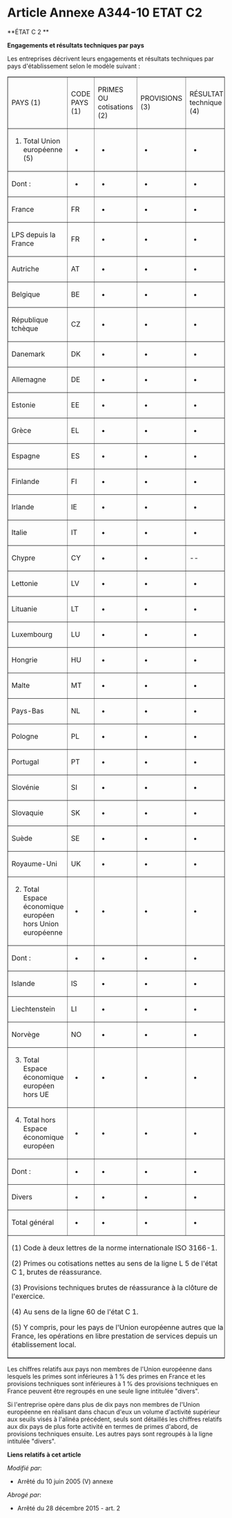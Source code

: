 # Article Annexe A344-10 ETAT C2

**ÉTAT C 2 **

**Engagements et résultats techniques par pays**

Les entreprises décrivent leurs engagements et résultats techniques par pays d'établissement selon le modèle suivant :

<table align="center" cellpadding="0" cellspacing="0" border="1">
  <tbody>
    <tr>
      <td width="197">

PAYS (1)

</td>
      <td width="108">

CODE PAYS (1)

</td>
      <td width="108">

PRIMES OU cotisations (2)

</td>
      <td width="108">

PROVISIONS (3)

</td>
      <td width="93">

RÉSULTAT technique (4)

</td>
    </tr>
    <tr>
      <td width="197">

1. Total Union européenne (5)

</td>
      <td width="108">

-

</td>
      <td width="108">

-

</td>
      <td width="108">

-

</td>
      <td width="93">

-

</td>
    </tr>
    <tr>
      <td width="197">

Dont : 

</td>
      <td width="108">

-

</td>
      <td width="108">

-

</td>
      <td width="108">

-

</td>
      <td width="93">

-

</td>
    </tr>
    <tr>
      <td width="197">

France

</td>
      <td width="108">

FR

</td>
      <td width="108">

-

</td>
      <td width="108">

-

</td>
      <td width="93">

-

</td>
    </tr>
    <tr>
      <td width="197">

LPS depuis la France

</td>
      <td width="108">

FR

</td>
      <td width="108">

-

</td>
      <td width="108">

-

</td>
      <td width="93">

-

</td>
    </tr>
    <tr>
      <td width="197">

Autriche

</td>
      <td width="108">

AT

</td>
      <td width="108">

-

</td>
      <td width="108">

-

</td>
      <td width="93">

-

</td>
    </tr>
    <tr>
      <td width="197">

Belgique

</td>
      <td width="108">

BE

</td>
      <td width="108">

-

</td>
      <td width="108">

-

</td>
      <td width="93">

-

</td>
    </tr>
    <tr>
      <td width="197">

République tchèque

</td>
      <td width="108">

CZ

</td>
      <td width="108">

-

</td>
      <td width="108">

-

</td>
      <td width="93">

-

</td>
    </tr>
    <tr>
      <td width="197">

Danemark

</td>
      <td width="108">

DK

</td>
      <td width="108">

-

</td>
      <td width="108">

-

</td>
      <td width="93">

-

</td>
    </tr>
    <tr>
      <td width="197">

Allemagne

</td>
      <td width="108">

DE

</td>
      <td width="108">

-

</td>
      <td width="108">

-

</td>
      <td width="93">

-

</td>
    </tr>
    <tr>
      <td width="197">

Estonie

</td>
      <td width="108">

EE

</td>
      <td width="108">

-

</td>
      <td width="108">

-

</td>
      <td width="93">

-

</td>
    </tr>
    <tr>
      <td width="197">

Grèce

</td>
      <td width="108">

EL

</td>
      <td width="108">

-

</td>
      <td width="108">

-

</td>
      <td width="93">

-

</td>
    </tr>
    <tr>
      <td width="197">

Espagne

</td>
      <td width="108">

ES

</td>
      <td width="108">

-

</td>
      <td width="108">

-

</td>
      <td width="93">

-

</td>
    </tr>
    <tr>
      <td width="197">

Finlande

</td>
      <td width="108">

FI

</td>
      <td width="108">

-

</td>
      <td width="108">

-

</td>
      <td width="93">

-

</td>
    </tr>
    <tr>
      <td width="197">

Irlande

</td>
      <td width="108">

IE

</td>
      <td width="108">

-

</td>
      <td width="108">

-

</td>
      <td width="93">

-

</td>
    </tr>
    <tr>
      <td width="197">

Italie

</td>
      <td width="108">

IT

</td>
      <td width="108">

-

</td>
      <td width="108">

-

</td>
      <td width="93">

-

</td>
    </tr>
    <tr>
      <td width="197">

Chypre

</td>
      <td width="108">

CY

</td>
      <td width="108">

-

</td>
      <td width="108">

-

</td>
      <td width="93">

--

</td>
    </tr>
    <tr>
      <td width="197">

Lettonie

</td>
      <td width="108">

LV

</td>
      <td width="108">

-

</td>
      <td width="108">

-

</td>
      <td width="93">

-

</td>
    </tr>
    <tr>
      <td width="197">

Lituanie

</td>
      <td width="108">

LT

</td>
      <td width="108">

-

</td>
      <td width="108">

-

</td>
      <td width="93">

-

</td>
    </tr>
    <tr>
      <td width="197">

Luxembourg

</td>
      <td width="108">

LU

</td>
      <td width="108">

-

</td>
      <td width="108">

-

</td>
      <td width="93">

-

</td>
    </tr>
    <tr>
      <td width="197">

Hongrie

</td>
      <td width="108">

HU

</td>
      <td width="108">

-

</td>
      <td width="108">

-

</td>
      <td width="93">

-

</td>
    </tr>
    <tr>
      <td width="197">

Malte

</td>
      <td width="108">

MT

</td>
      <td width="108">

-

</td>
      <td width="108">

-

</td>
      <td width="93">

-

</td>
    </tr>
    <tr>
      <td width="197">

Pays-Bas

</td>
      <td width="108">

NL

</td>
      <td width="108">

-

</td>
      <td width="108">

-

</td>
      <td width="93">

-

</td>
    </tr>
    <tr>
      <td width="197">

Pologne

</td>
      <td width="108">

PL

</td>
      <td width="108">

-

</td>
      <td width="108">

-

</td>
      <td width="93">

-

</td>
    </tr>
    <tr>
      <td width="197">

Portugal

</td>
      <td width="108">

PT

</td>
      <td width="108">

-

</td>
      <td width="108">

-

</td>
      <td width="93">

-

</td>
    </tr>
    <tr>
      <td width="197">

Slovénie 

</td>
      <td width="108">

SI

</td>
      <td width="108">

-

</td>
      <td width="108">

-

</td>
      <td width="93">

-

</td>
    </tr>
    <tr>
      <td width="197">

Slovaquie

</td>
      <td width="108">

SK

</td>
      <td width="108">

-

</td>
      <td width="108">

-

</td>
      <td width="93">

-

</td>
    </tr>
    <tr>
      <td width="197">

Suède

</td>
      <td width="108">

SE

</td>
      <td width="108">

-

</td>
      <td width="108">

-

</td>
      <td width="93">

-

</td>
    </tr>
    <tr>
      <td width="197">

Royaume-Uni

</td>
      <td width="108">

UK

</td>
      <td width="108">

-

</td>
      <td width="108">

-

</td>
      <td width="93">

-

</td>
    </tr>
    <tr>
      <td width="197">

2. Total Espace économique européen hors Union européenne

</td>
      <td width="108">

-

</td>
      <td width="108">

-

</td>
      <td width="108">

-

</td>
      <td width="93">

-

</td>
    </tr>
    <tr>
      <td width="197">

Dont : 

</td>
      <td width="108">

-

</td>
      <td width="108">

-

</td>
      <td width="108">

-

</td>
      <td width="93">

-

</td>
    </tr>
    <tr>
      <td width="197">

Islande

</td>
      <td width="108">

IS

</td>
      <td width="108">

-

</td>
      <td width="108">

-

</td>
      <td width="93">

-

</td>
    </tr>
    <tr>
      <td width="197">

Liechtenstein

</td>
      <td width="108">

LI

</td>
      <td width="108">

-

</td>
      <td width="108">

-

</td>
      <td width="93">

-

</td>
    </tr>
    <tr>
      <td width="197">

Norvège

</td>
      <td width="108">

NO

</td>
      <td width="108">

-

</td>
      <td width="108">

-

</td>
      <td width="93">

-

</td>
    </tr>
    <tr>
      <td width="197">

3. Total Espace économique européen hors UE

</td>
      <td width="108">

-

</td>
      <td width="108">

-

</td>
      <td width="108">

-

</td>
      <td width="93">

-

</td>
    </tr>
    <tr>
      <td width="197">

4. Total hors Espace économique européen

</td>
      <td width="108">

-

</td>
      <td width="108">

-

</td>
      <td width="108">

-

</td>
      <td width="93">

-

</td>
    </tr>
    <tr>
      <td width="197">

Dont :

</td>
      <td width="108">

-

</td>
      <td width="108">

-

</td>
      <td width="108">

-

</td>
      <td width="93">

-

</td>
    </tr>
    <tr>
      <td width="197">

Divers

</td>
      <td width="108">

-

</td>
      <td width="108">

-

</td>
      <td width="108">

-

</td>
      <td width="93">

-

</td>
    </tr>
    <tr>
      <td width="197">

Total général

</td>
      <td width="108">

-

</td>
      <td width="108">

-

</td>
      <td width="108">

-

</td>
      <td width="93">

-

</td>
    </tr>
    <tr>
      <td colspan="5" width="614">

(1) Code à deux lettres de la norme internationale ISO 3166-1.

(2) Primes ou cotisations nettes au sens de la ligne L 5 de l'état C 1, brutes de réassurance.

(3) Provisions techniques brutes de réassurance à la clôture de l'exercice.

(4) Au sens de la ligne 60 de l'état C 1.

(5) Y compris, pour les pays de l'Union européenne autres que la France, les opérations en libre prestation de services
depuis un établissement local.

</td>
    </tr>
  </tbody>
</table>

Les chiffres relatifs aux pays non membres de l'Union européenne dans lesquels les primes sont inférieures à 1 % des primes
en France et les provisions techniques sont inférieures à 1 % des provisions techniques en France peuvent être regroupés en
une seule ligne intitulée "divers".

Si l'entreprise opère dans plus de dix pays non membres de l'Union européenne en réalisant dans chacun d'eux un volume
d'activité supérieur aux seuils visés à l'alinéa précédent, seuls sont détaillés les chiffres relatifs aux dix pays de plus
forte activité en termes de primes d'abord, de provisions techniques ensuite. Les autres pays sont regroupés à la ligne
intitulée "divers".

**Liens relatifs à cet article**

_Modifié par_:

  - Arrêté du 10 juin 2005 (V) annexe

_Abrogé par_:

  - Arrêté du 28 décembre 2015 - art. 2

